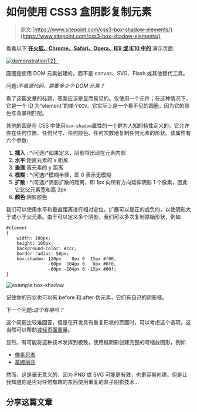 # 如何使用 CSS3 盒阴影复制元素

> 原文:[https://www.sitepoint.com/css3-box-shadow-elements/](https://www.sitepoint.com/css3-box-shadow-elements/)

看看以下 [**在火狐、Chrome、Safari、Opera、IE9 或 IE10 中的**](https://blogs.sitepointstatic.com/examples/tech/css3-shadow-repeat/index.html) 演示页面:

[![demonstration](../Images/fa44a811be0af59d811ae3d1990a0013.png)T2】](https://blogs.sitepointstatic.com/examples/tech/css3-shadow-repeat/index.html)

圆圈是使用 DOM 元素创建的，而不是 canvas、SVG、Flash 或其他替代工具。

问题:*不看源代码，需要多少个 DOM 元素？*

看了这篇文章的标题，答案应该是显而易见的。仅使用一个元件；在这种情况下，它是一个 ID 为“element”的单个`DIV`。它实际上是一个看不见的圆圈，因为它的颜色与背景相匹配。

其他的圆是在 CSS 中使用`box-shadow`属性的一个鲜为人知的特性定义的。它允许你在任何位置、任何尺寸、任何颜色、任何次数地复制任何元素的形状。该属性有六个参数:

1.  **插入** : *(可选)*如果定义，阴影将出现在元素内部
2.  **水平**:距离元素的 x 距离
3.  **垂直**:离元素的 y 距离
4.  **模糊** : *(可选)*模糊半径，即 0 表示无模糊
5.  **扩散** : *(可选)*阴影扩散的距离，即 1px 向所有方向延伸阴影 1 个像素，因此它比父元素宽和高 2px
6.  **颜色**:阴影颜色

我们可以使用水平和垂直距离进行相对定位。扩展可以是正的或负的，以使阴影大于或小于父元素。由于可以定义多个阴影，我们可以多次复制原始形状，例如

```
#element
{
	width: 100px;
	height: 100px;
	background-color: #ccc;
	border-radius: 50px;
	box-shadow: 120px    0px 0  15px #f00,
				-60px  104px 0   0px #0f0,
				-60px -104px 0 -15px #00f;
}
```

![example box-shadow](../Images/fe1591a078ed9308388a0e3f6af191f4.png)

记住你的形状也可以有:before 和:after 伪元素，它们有自己的阴影框。

下一个问题:*这个有用吗？*

这个问题比较难回答，但是在开发具有重复形状的页面时，可以考虑这个选项。这当然可以帮助[减轻页面重量](https://www.sitepoint.com/web-page-weight-2012/)。

显然，有可能将这种技术发挥到极致，使用框阴影创建完整的可缩放图形，例如

*   [像素忍者](http://codepen.io/HugoGiraudel/pen/dIDEx)
*   [蒙娜丽莎](http://cssdeck.com/labs/mona-lisa-with-pure-css)

然而，这是毫无意义的，因为 PNG 或 SVG 可能更有效，也更容易创建。但是让我知道你是否对任何有趣的东西使用重复的盒子阴影技术…

## 分享这篇文章
